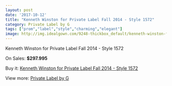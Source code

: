 ```yaml
---
layout: post
date: '2017-10-12'
title: "Kenneth Winston for Private Label Fall 2014 - Style 1572"
category: Private Label by G
tags: ["prom","label","style","charming","elegant"]
image: http://img.idealgown.com/9248-thickbox_default/kenneth-winston-for-private-label-fall-2014-style-1572.jpg
---
```

Kenneth Winston for Private Label Fall 2014 - Style 1572

On Sales: **$297.995**
<a href="https://www.idealgown.com/en/private-label-by-g/3862-kenneth-winston-for-private-label-fall-2014-style-1572.html"><amp-img layout="responsive" width="600" height="600" src="//img.idealgown.com/9248-thickbox_default/kenneth-winston-for-private-label-fall-2014-style-1572.jpg" alt="Kenneth Winston for Private Label Fall 2014 - Style 1572 0" /></a>
<a href="https://www.idealgown.com/en/private-label-by-g/3862-kenneth-winston-for-private-label-fall-2014-style-1572.html"><amp-img layout="responsive" width="600" height="600" src="//img.idealgown.com/9250-thickbox_default/kenneth-winston-for-private-label-fall-2014-style-1572.jpg" alt="Kenneth Winston for Private Label Fall 2014 - Style 1572 1" /></a>
<a href="https://www.idealgown.com/en/private-label-by-g/3862-kenneth-winston-for-private-label-fall-2014-style-1572.html"><amp-img layout="responsive" width="600" height="600" src="//img.idealgown.com/9249-thickbox_default/kenneth-winston-for-private-label-fall-2014-style-1572.jpg" alt="Kenneth Winston for Private Label Fall 2014 - Style 1572 2" /></a>

Buy it: [Kenneth Winston for Private Label Fall 2014 - Style 1572](https://www.idealgown.com/en/private-label-by-g/3862-kenneth-winston-for-private-label-fall-2014-style-1572.html "Kenneth Winston for Private Label Fall 2014 - Style 1572")

View more: [Private Label by G](https://www.idealgown.com/en/46-private-label-by-g "Private Label by G")